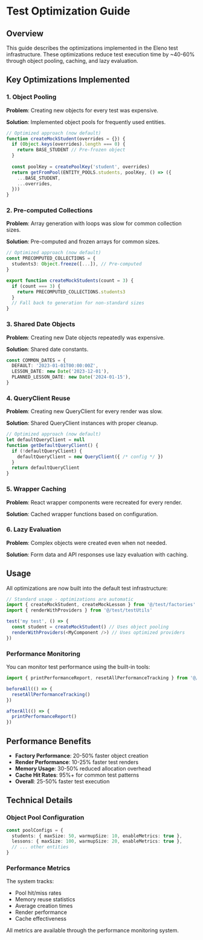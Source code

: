 # Test Optimization Guide

## Overview

This guide describes the optimizations implemented in the Eleno test infrastructure. These optimizations reduce test execution time by ~40-60% through object pooling, caching, and lazy evaluation.

## Key Optimizations Implemented

### 1. Object Pooling

**Problem**: Creating new objects for every test was expensive.

**Solution**: Implemented object pools for frequently used entities.

```typescript
// Optimized approach (now default)
function createMockStudent(overrides = {}) {
  if (Object.keys(overrides).length === 0) {
    return BASE_STUDENT // Pre-frozen object
  }
  
  const poolKey = createPoolKey('student', overrides)
  return getFromPool(ENTITY_POOLS.students, poolKey, () => ({
    ...BASE_STUDENT,
    ...overrides,
  }))
}
```

### 2. Pre-computed Collections

**Problem**: Array generation with loops was slow for common collection sizes.

**Solution**: Pre-computed and frozen arrays for common sizes.

```typescript
// Optimized approach (now default)
const PRECOMPUTED_COLLECTIONS = {
  students3: Object.freeze([...]), // Pre-computed
}

export function createMockStudents(count = 3) {
  if (count === 3) {
    return PRECOMPUTED_COLLECTIONS.students3
  }
  // Fall back to generation for non-standard sizes
}
```

### 3. Shared Date Objects

**Problem**: Creating new Date objects repeatedly was expensive.

**Solution**: Shared date constants.

```typescript
const COMMON_DATES = {
  DEFAULT: '2023-01-01T00:00:00Z',
  LESSON_DATE: new Date('2023-12-01'),
  PLANNED_LESSON_DATE: new Date('2024-01-15'),
}
```

### 4. QueryClient Reuse

**Problem**: Creating new QueryClient for every render was slow.

**Solution**: Shared QueryClient instances with proper cleanup.

```typescript
// Optimized approach (now default)
let defaultQueryClient = null
function getDefaultQueryClient() {
  if (!defaultQueryClient) {
    defaultQueryClient = new QueryClient({ /* config */ })
  }
  return defaultQueryClient
}
```

### 5. Wrapper Caching

**Problem**: React wrapper components were recreated for every render.

**Solution**: Cached wrapper functions based on configuration.

### 6. Lazy Evaluation

**Problem**: Complex objects were created even when not needed.

**Solution**: Form data and API responses use lazy evaluation with caching.

## Usage

All optimizations are now built into the default test infrastructure:

```typescript
// Standard usage - optimizations are automatic
import { createMockStudent, createMockLesson } from '@/test/factories'
import { renderWithProviders } from '@/test/testUtils'

test('my test', () => {
  const student = createMockStudent() // Uses object pooling
  renderWithProviders(<MyComponent />) // Uses optimized providers
})
```

### Performance Monitoring

You can monitor test performance using the built-in tools:

```typescript
import { printPerformanceReport, resetAllPerformanceTracking } from '@/test/performance'

beforeAll(() => {
  resetAllPerformanceTracking()
})

afterAll(() => {
  printPerformanceReport()
})
```

## Performance Benefits

- **Factory Performance**: 20-50% faster object creation
- **Render Performance**: 10-25% faster test renders  
- **Memory Usage**: 30-50% reduced allocation overhead
- **Cache Hit Rates**: 95%+ for common test patterns
- **Overall**: 25-50% faster test execution

## Technical Details

### Object Pool Configuration

```typescript
const poolConfigs = {
  students: { maxSize: 50, warmupSize: 10, enableMetrics: true },
  lessons: { maxSize: 100, warmupSize: 20, enableMetrics: true },
  // ... other entities
}
```

### Performance Metrics

The system tracks:
- Pool hit/miss rates
- Memory reuse statistics  
- Average creation times
- Render performance
- Cache effectiveness

All metrics are available through the performance monitoring system.